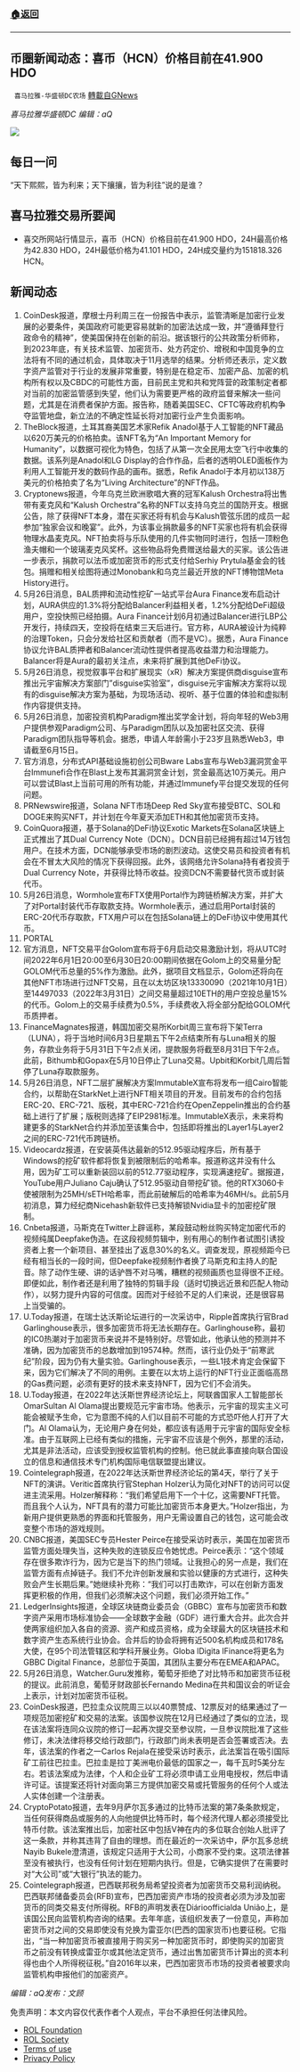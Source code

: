 ###  [:house:返回](README.md)
---


## 币圈新闻动态：喜币（HCN）价格目前在41.900 HDO
` 喜马拉雅-华盛顿DC农场` [轉載自GNews](https://gnews.org/zh-hans/2603418/)

*喜马拉雅华盛顿DC 编辑：aQ*
 
![](http://himalayawashingtondc.org/wp-content/uploads/2021/07/ScreenShot-2021-07-31-at-16.20.22@2x.png)

## 每日一问

“天下熙熙，皆为利来；天下攘攘，皆为利往”说的是谁？

## 喜马拉雅交易所要闻

- 喜交所网站行情显示，喜币（HCN）价格目前在41.900 HDO，24H最高价格为42.830 HDO，24H最低价格为41.101 HDO，24H成交量约为151818.326 HCN。

## 新闻动态

1. CoinDesk报道，摩根士丹利周三在一份报告中表示，监管清晰是加密行业发展的必要条件，美国政府可能更容易就新的加密法达成一致，并“遵循拜登行政命令的精神”，使美国保持在创新的前沿。据该银行的公共政策分析师称，到2023年底，有关技术监管、加密货币、处方药定价、增税和中国竞争的立法将有不同的通过机会，具体取决于11月选举的结果。分析师还表示，定义数字资产监管对于行业的发展非常重要，特别是在稳定币、加密产品、加密的机构所有权以及CBDC的可能性方面，目前民主党和共和党阵营的政策制定者都对当前的加密监管感到失望，他们认为需要更严格的政府监督来解决一些问题，尤其是在消费者保护方面。报告称，随着美国SEC、CFTC等政府机构争夺监管地盘，新立法的不确定性延长将对加密行业产生负面影响。
2. TheBlock报道，土耳其裔美国艺术家Refik Anadol基于人工智能的NFT藏品以620万美元的价格拍卖。该NFT名为“An Important Memory for Humanity”，以数据可视化为特色，包括了从第一次全民用太空飞行中收集的数据。该系列是Anadol和LG Display的合作作品，后者的透明OLED面板作为利用人工智能开发的数码作品的画布。据悉，Refik Anadol于本月初以138万美元的价格拍卖了名为“Living Architecture”的NFT作品。
3. Cryptonews报道，今年乌克兰欧洲歌唱大赛的冠军Kalush Orchestra将出售带有麦克风和“Kalush Orchestra”名称的NFT以支持乌克兰的国防开支。根据公告，除了获得NFT本身，潜在买家还将有机会与Kalush管弦乐团的成员一起参加“独家会议和晚宴”。此外，为该事业捐款最多的NFT买家也将有机会获得物理水晶麦克风。NFT拍卖将与乐队使用的几件实物同时进行，包括一顶粉色渔夫帽和一个玻璃麦克风奖杯。这些物品将免费赠送给最大的买家。该公告进一步表示，捐款可以法币或加密货币的形式支付给Serhiy Prytula基金会的钱包。捐赠和相关绘图将通过Monobank和乌克兰最近开放的NFT博物馆Meta History进行。
4. 5月26日消息，BAL质押和流动性挖矿一站式平台Aura Finance发布启动计划，AURA供应的1.3%将分配给Balancer利益相关者，1.2%分配给DeFi超级用户，空投快照已经拍摄。Aura Finance计划6月初通过Balancer进行LBP公开发行，持续四天，空投将在结束三天后进行。官方称，AURA被设计为纯粹的治理Token，只会分发给社区和贡献者（而不是VC）。据悉，Aura Finance协议允许BAL质押者和Balancer流动性提供者提高收益潜力和治理能力。Balancer将是Aura的最初关注点，未来将扩展到其他DeFi协议。
5. 5月26日消息，视觉叙事平台和扩展现实（xR）解决方案提供商disguise宣布推出元宇宙解决方案部门”disguise实验室”，disguise元宇宙解决方案将以现有的disguise解决方案为基础，为现场活动、视听、基于位置的体验和虚拟制作内容提供支持。
6. 5月26日消息，加密投资机构Paradigm推出奖学金计划，将向年轻的Web3用户提供参观Paradigm公司、与Paradigm团队以及加密社区交流、获得Paradigm团队指导等机会。据悉，申请人年龄需小于23岁且熟悉Web3，申请截至6月15日。
7. 官方消息，分布式API基础设施初创公司Bware Labs宣布与Web3漏洞赏金平台Immunefi合作在Blast上发布其漏洞赏金计划，赏金最高达10万美元。用户可以尝试Blast上当前可用的所有功能，并通过Immunefy平台提交发现的任何问题。
8. PRNewswire报道，Solana NFT市场Deep Red Sky宣布接受BTC、SOL和DOGE来购买NFT，并计划在今年夏天添加ETH和其他加密货币支持。
9. CoinQuora报道，基于Solana的DeFi协议Exotic Markets在Solana区块链上正式推出了其Dual Currency Note（DCN）。DCN目前已经拥有超过14万钱包用户。在技术方面，DCN能够承受市场的剧烈波动。这使交易员和投资者有机会在不冒太大风险的情况下获得回报。此外，该网络允许Solana持有者投资于Dual Currency Note，并获得比特币收益。投资DCN不需要替代货币或封装代币。
10. 5月26日消息，Wormhole宣布FTX使用Portal作为跨链桥解决方案，并扩大了对Portal封装代币存取款支持。Wormhole表示，通过启用Portal封装的ERC-20代币存取款，FTX用户可以在包括Solana链上的DeFi协议中使用其代币。
11. PORTAL
12. 官方消息，NFT交易平台Golom宣布将于6月启动交易激励计划，将从UTC时间2022年6月1日20:00至6月30日20:00期间依据在Golom上的交易量分配GOLOM代币总量的5%作为激励。此外，据项目文档显示，Golom还将向在其他NFT市场进行过NFT交易，且在以太坊区块13330090（2021年10月1日）至14497033（2022年3月31日）之间交易量超过10ETH的用户空投总量15%的代币。Golom上的交易手续费为0.5%，手续费收入将全部分配给GOLOM代币质押者。
13. FinanceMagnates报道，韩国加密交易所Korbit周三宣布将下架Terra（LUNA），将于当地时间6月3日星期五下午2点结束所有与Luna相关的服务，存款业务将于5月31日下午2点关闭，提款服务将截至8月31日下午2点。此前，Bithumb和Gopax在5月10日停止了Luna交易。Upbit和Korbit几周后暂停了Luna存取款服务。
14. 5月26日消息，NFT二层扩展解决方案ImmutableX宣布将发布一组Cairo智能合约，以帮助在StarkNet上进行NFT相关项目的开发。目前发布的合约包括ERC-20、ERC-721、版税，其中ERC-721合约在OpenZeppelin推出的合约基础上进行了扩展；版税则选择了EIP2981标准。ImmutableX表示，未来将构建更多的StarkNet合约并添加至该集合中，包括即将推出的Layer1与Layer2之间的ERC-721代币跨链桥。
15. Videocardz报道，在安装英伟达最新的512.95驱动程序后，所有基于Windows的挖矿软件都将恢复到被限制后的哈希率。报道称这并没有什么用，因为矿工可以重新装回以前的512.77驱动程序，实现满速挖矿。据报道，YouTube用户Juliano Caju确认了512.95驱动自带挖矿锁。他的RTX3060卡使被限制为25MH/sETH哈希率，而此前破解后的哈希率为46MH/s。此前5月初消息，算力经纪商Nicehash新软件已支持解锁Nvidia显卡的加密挖矿限制。
16. Cnbeta报道，马斯克在Twitter上辟谣称，某段鼓动粉丝购买特定加密代币的视频纯属Deepfake伪造。在这段视频剪辑中，别有用心的制作者试图引诱投资者上套一个新项目、甚至挂出了返息30%的名义。调查发现，原视频距今已经有相当长的一段时间，但Deepfake视频制作者换了马斯克和主持人的配音。除了动作生硬、讲的话驴唇不对马嘴，糟糕的视频画质也显得很不正经。即便如此，制作者还是利用了独特的剪辑手段（适时切换远近景和匹配人物动作），以努力提升内容的可信度。因而对于经验不足的人们来说，还是很容易上当受骗的。
17. U.Today报道，在瑞士达沃斯论坛进行的一次采访中，Ripple首席执行官Brad Garlinghouse表示，很多加密货币将无法长期存在。Garlinghouse称，最初的IC0热潮对于加密货币来说并不是特别好。尽管如此，他承认他的预测并不准确，因为加密货币的总数增加到19574种。然而，该行业仍处于“前寒武纪”阶段，因为仍有大量实验。Garlinghouse表示，一些L1技术肯定会保留下来，因为它们解决了不同的用例。主要在以太坊上运行的NFT行业正面临高昂的Gas费问题，必须有更好的技术来支持NFT，因为它们不会消失。
18. U.Today报道，在2022年达沃斯世界经济论坛上，阿联酋国家人工智能部长OmarSultan Al Olama提出要规范元宇宙市场。他表示，元宇宙的现实主义可能会被赋予生命，它为意图不纯的人们以目前不可能的方式恐吓他人打开了大门。Al Olama认为，无论用户身在何处，都应该有适用于元宇宙的国际安全标准。由于互联网上已经有类似的措施，元宇宙不应该是个例外，那里的活动，尤其是非法活动，应该受到授权监管机构的控制。他已就此事直接向联合国设立的信息和通信技术专门机构国际电信联盟提出建议。
19. Cointelegraph报道，在2022年达沃斯世界经济论坛的第4天，举行了关于NFT的演讲。Veritic首席执行官Stephan Holzer认为简化对NFT的访问可以促进主流采用。Holzer解释称：“我们希望启用下一个十亿，这需要NFT托管。而且我个人认为，NFT具有的潜力可能比加密货币本身更大。”Holzer指出，为新用户提供更熟悉的界面和托管服务，用户无需设置自己的钱包，这可能会改变整个市场的游戏规则。
20. CNBC报道，美国SEC专员Hester Peirce在接受采访时表示，美国在加密货币监管方面处理失当，这种失败的连锁反应令她忧虑。Peirce表示：“这个领域存在很多欺诈行为，因为它是当下的热门领域。让我担心的另一点是，我们在监管方面有点掉链子。我们不允许创新发展和实验以健康的方式进行，这种失败会产生长期后果。”她继续补充称：“我们可以打击欺诈，可以在创新方面发挥更积极的作用，但我们必须解决这个问题，我们必须开始工作。”
21. LedgerInsights报道，全球区块链商业委员会（GBBC）宣布与加密货币和数字资产采用市场标准协会——全球数字金融（GDF）进行重大合并。此次合并使两家组织加入各自的资源、资产和成员资格，成为全球最大的区块链技术和数字资产生态系统行业协会。合并后的协会将拥有近500名机构成员和178名大使，在95个司法管辖区和学科开展业务。Globa lDigita lFinance将更名为GBBC Digital Finance，总部位于英国，其团队主要分布在EMEA和APAC。
22. 5月26日消息，Watcher.Guru发推称，葡萄牙拒绝了对比特币和加密货币征税的提议。此前消息，葡萄牙财政部长Fernando Medina在共和国议会的听证会上表示，计划对加密货币征税。
23. CoinDesk报道，巴拉圭众议院周三以以40票赞成、12票反对的结果通过了一项规范加密挖矿和交易的法案。该国参议院在12月已经通过了类似的立法，现在该法案将连同众议院的修订一起再次提交至参议院，一旦参议院批准了这些修订，未决法律将移交给行政部门，行政部门尚未表明是否会签署或否决。去年，该法案的作者之一Carlos Rejala在接受采访时表示，此法案旨在吸引国际矿工前往巴拉圭。巴拉圭是拉丁美洲电价最低的国家之一，每千瓦时5美分左右。若该法案成为法律，个人和企业矿工将必须申请工业用电授权，然后申请许可证。该提案还将针对面向第三方提供加密交易或托管服务的任何个人或法人实体创建一个注册表。
24. CryptoPotato报道，去年9月萨尔瓦多通过的比特币法案的第7条条款规定，当任何获得商品或服务的人向他提供比特币时，每个经济代理人都必须接受比特币付款。该法案推出后，加密社区中包括V神在内的多位联合创始人批评了这一条款，并称其违背了自由的理想。而在最近的一次采访中，萨尔瓦多总统Nayib Bukele澄清道，该规定只适用于大公司，小商家不受约束。这项法律甚至没有被执行，也没有任何计划在短期内执行。但是，它确实提供了在需要时对“大公司”或“大银行”执法的能力。
25. Cointelegraph报道，巴西联邦税务局希望投资者为加密货币交易利润纳税。巴西联邦储备委员会(RFB)宣布，巴西加密资产市场的投资者必须为涉及加密货币的同类交易支付所得税。RFB的声明发表在Diárioofficialda União上，是该国公民向监管机构咨询的结果。去年年底，该组织发表了一份意见，声称加密货币对之间的交易即使没有兑换为雷亚尔(巴西的国家货币)也要征税。它指出，“当一种加密货币被直接用于购买另一种加密货币时，即使购买的加密货币之前没有转换成雷亚尔或其他法定货币，通过出售加密货币计算出的资本利得也由个人所得税征税。”自2016年以来，巴西加密货币市场的投资者被要求向监管机构申报他们的加密资产。

*编辑：aQ发布：文顾*

免责声明：本文内容仅代表作者个人观点，平台不承担任何法律风险。
  
- [ROL Foundation](https://rolfoundation.org/)
- [ROL Society](https://rolsociety.org/)
- [Terms of use](https://gnews.org/terms-of-use-3/)
- [Privacy Policy](https://gnews.org/privacy-policy/)
